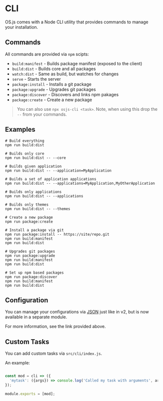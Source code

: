 # CLI

OS.js comes with a Node CLI utility that provides commands to manage your installation.

## Commands

All commands are provided via `npm` scipts:

* `build:manifest` - Builds package manifest (exposed to the client)
* `build:dist` - Builds core and all packages
* `watch:dist` - Same as build, but watches for changes
* `serve` - Starts the server
* `package:install` - Installs a git package
* `package:upgrade` - Upgrades git packages
* `package:discover` - Discovers and links npm pakages
* `package:create` - Create a new package

> You can also use `npx osjs-cli <task>`. Note, when using this drop the `--` from your commands.

## Examples

```
# Build everything
npm run build:dist

# Builds only core
npm run build:dist -- --core

# Builds given application
npm run build:dist -- --application=MyApplication

# Builds a set of application applications
npm run build:dist -- --applications=MyApplication,MyOtherApplication

# Builds only applications
npm run build:dist -- --applications

# Builds only themes
npm run build:dist -- --themes

# Create a new package
npm run package:create

# Install a package via git
npm run package:install -- https://site/repo.git
npm run build:manifest
npm run build:dist

# Upgrades git packages
npm run package:upgrade
npm run build:manifest
npm run build:dist

# Set up npm based packages
npm run package:discover
npm run build:manifest
npm run build:dist
```

## Configuration

You can manage your configurations via [JSON](https://github.com/os-js/osjs-json-config-cli) just like in v2, but is now available in a separate module.

For more information, see the link provided above.

## Custom Tasks

You can add custom tasks via `src/cli/index.js`.

An example:

```javascript

const mod = cli => ({
  'mytask': ({args}) => console.log('Called my task with arguments', args)
});

module.exports = [mod];
```
